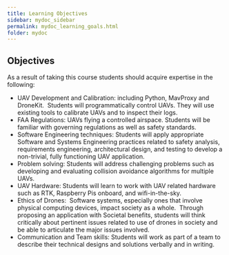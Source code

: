 ```yaml
---
title: Learning Objectives
sidebar: mydoc_sidebar
permalink: mydoc_learning_goals.html
folder: mydoc
---
```


## Objectives

As a result of taking this course students should acquire expertise in the following:

* UAV Development and Calibration: including Python, MavProxy and DroneKit.  Students will programmatically control UAVs.  They will use existing tools to calibrate UAVs and to inspect their logs.
* FAA Regulations: UAVs flying a controlled airspace.  Students will be familiar with governing regulations as well as safety standards.
* Software Engineering techniques: Students will apply appropriate Software and Systems Engineering practices related to safety analysis, requirements engineering, architectural design, and testing to develop a non-trivial, fully functioning UAV application.
* Problem solving: Students will address challenging problems such as developing and evaluating collision avoidance algorithms for multiple UAVs.
* UAV Hardware:  Students will learn to work with UAV related hardware such as RTK, Raspberry Pis onboard, and wifi-in-the-sky.
* Ethics of Drones:  Software systems, especially ones that involve physical computing devices, impact society as a whole.  Through proposing an application with Societal benefits, students will think critically about pertinent issues related to use of drones in society and be able to articulate the major issues involved.  
* Communication and Team skills: Students will work as part of a team to describe their technical designs and solutions verbally and in writing.


